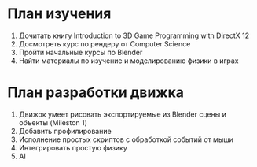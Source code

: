 # План изучения 

1.  Дочитать книгу Introduction to 3D Game Programming with DirectX 12    
2.  Досмотреть курс по рендеру от Computer Science     
3.  Пройти начальные курсы по Blender     
4.  Найти материалы по изучение и моделированию физики в играх
  

# План разработки движка 

1.  Движок умеет рисовать экспортируемые из Blender сцены и объекты (Mileston 1)
2.  Добавить профилирование     
3.  Исполнение простых скриптов с обработкой событий от мыши     
4.  Интегрировать простую физику    
5.  AI
    

